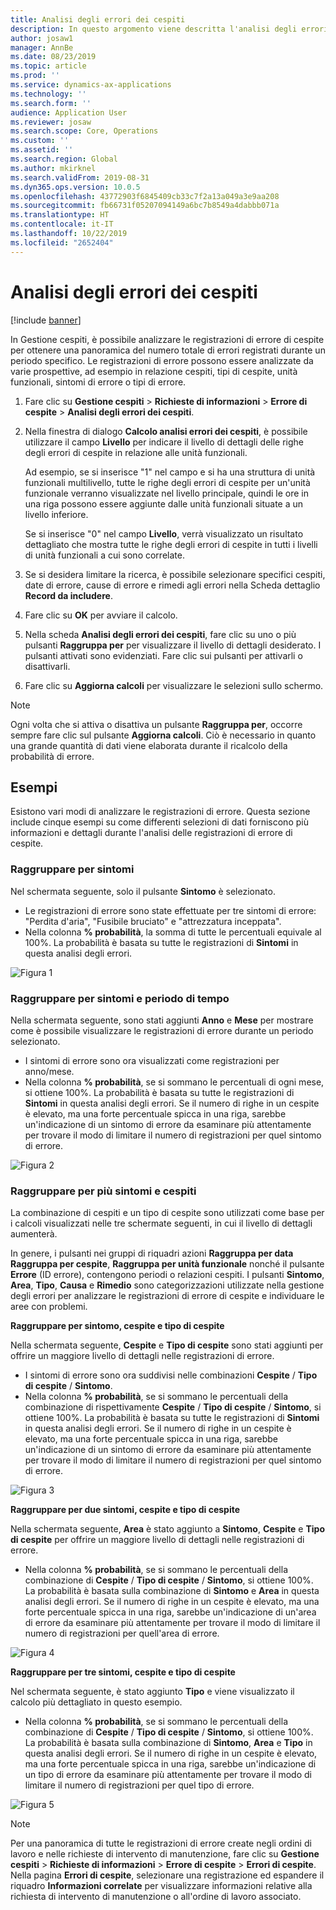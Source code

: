 ```yaml
---
title: Analisi degli errori dei cespiti
description: In questo argomento viene descritta l'analisi degli errori di cespite in Gestione cespiti.
author: josaw1
manager: AnnBe
ms.date: 08/23/2019
ms.topic: article
ms.prod: ''
ms.service: dynamics-ax-applications
ms.technology: ''
ms.search.form: ''
audience: Application User
ms.reviewer: josaw
ms.search.scope: Core, Operations
ms.custom: ''
ms.assetid: ''
ms.search.region: Global
ms.author: mkirknel
ms.search.validFrom: 2019-08-31
ms.dyn365.ops.version: 10.0.5
ms.openlocfilehash: 43772903f6845409cb33c7f2a13a049a3e9aa208
ms.sourcegitcommit: fb66731f05207094149a6bc7b8549a4dabbb071a
ms.translationtype: HT
ms.contentlocale: it-IT
ms.lasthandoff: 10/22/2019
ms.locfileid: "2652404"
---
```

# <a name="asset-fault-analysis"></a>Analisi degli errori dei cespiti

[!include [banner](../../includes/banner.md)]

 

In Gestione cespiti, è possibile analizzare le registrazioni di errore di cespite per ottenere una panoramica del numero totale di errori registrati durante un periodo specifico. Le registrazioni di errore possono essere analizzate da varie prospettive, ad esempio in relazione cespiti, tipi di cespite, unità funzionali, sintomi di errore o tipi di errore.

1. Fare clic su **Gestione cespiti** > **Richieste di informazioni** > **Errore di cespite** > **Analisi degli errori dei cespiti**.

2. Nella finestra di dialogo **Calcolo analisi errori dei cespiti**, è possibile utilizzare il campo **Livello** per indicare il livello di dettagli delle righe degli errori di cespite in relazione alle unità funzionali. 

    Ad esempio, se si inserisce "1" nel campo e si ha una struttura di unità funzionali multilivello, tutte le righe degli errori di cespite per un'unità funzionale verranno visualizzate nel livello principale, quindi le ore in una riga possono essere aggiunte dalle unità funzionali situate a un livello inferiore. 
        
    Se si inserisce "0" nel campo **Livello**, verrà visualizzato un risultato dettagliato che mostra tutte le righe degli errori di cespite in tutti i livelli di unità funzionali a cui sono correlate.

3. Se si desidera limitare la ricerca, è possibile selezionare specifici cespiti, date di errore, cause di errore e rimedi agli errori nella Scheda dettaglio **Record da includere**.

4. Fare clic su **OK** per avviare il calcolo.

5. Nella scheda **Analisi degli errori dei cespiti**, fare clic su uno o più pulsanti **Raggruppa per** per visualizzare il livello di dettagli desiderato. I pulsanti attivati sono evidenziati. Fare clic sui pulsanti per attivarli o disattivarli.

6. Fare clic su **Aggiorna calcoli** per visualizzare le selezioni sullo schermo. 

>[!NOTE]
>Ogni volta che si attiva o disattiva un pulsante **Raggruppa per**, occorre sempre fare clic sul pulsante **Aggiorna calcoli**. Ciò è necessario in quanto una grande quantità di dati viene elaborata durante il ricalcolo della probabilità di errore.

## <a name="examples"></a>Esempi

Esistono vari modi di analizzare le registrazioni di errore. Questa sezione include cinque esempi su come differenti selezioni di dati forniscono più informazioni e dettagli durante l'analisi delle registrazioni di errore di cespite.

### <a name="group-by-symptoms"></a>Raggruppare per sintomi

Nel schermata seguente, solo il pulsante **Sintomo** è selezionato.

- Le registrazioni di errore sono state effettuate per tre sintomi di errore: "Perdita d'aria", "Fusibile bruciato" e "attrezzatura inceppata".  
- Nella colonna **% probabilità**, la somma di tutte le percentuali equivale al 100%. La probabilità è basata su tutte le registrazioni di **Sintomi** in questa analisi degli errori.

![Figura 1](media/06-controlling-and-reporting.png)

### <a name="group-by-symptoms-and-time-period"></a>Raggruppare per sintomi e periodo di tempo

Nella schermata seguente, sono stati aggiunti **Anno** e **Mese** per mostrare come è possibile visualizzare le registrazioni di errore durante un periodo selezionato.

- I sintomi di errore sono ora visualizzati come registrazioni per anno/mese.  
- Nella colonna **% probabilità**, se si sommano le percentuali di ogni mese, si ottiene 100%. La probabilità è basata su tutte le registrazioni di **Sintomi** in questa analisi degli errori. Se il numero di righe in un cespite è elevato, ma una forte percentuale spicca in una riga, sarebbe un'indicazione di un sintomo di errore da esaminare più attentamente per trovare il modo di limitare il numero di registrazioni per quel sintomo di errore.

![Figura 2](media/07-controlling-and-reporting.png)

### <a name="group-by-multiple-symptoms-and-assets"></a>Raggruppare per più sintomi e cespiti

La combinazione di cespiti e un tipo di cespite sono utilizzati come base per i calcoli visualizzati nelle tre schermate seguenti, in cui il livello di dettagli aumenterà.  

In genere, i pulsanti nei gruppi di riquadri azioni **Raggruppa per data** **Raggruppa per cespite**, **Raggruppa per unità funzionale** nonché il pulsante **Errore** (ID errore), contengono periodi o relazioni cespiti. I pulsanti **Sintomo**, **Area**, **Tipo**, **Causa** e **Rimedio** sono categorizzazioni utilizzate nella gestione degli errori per analizzare le registrazioni di errore di cespite e individuare le aree con problemi.  

**Raggruppare per sintomo, cespite e tipo di cespite**

Nella schermata seguente, **Cespite** e **Tipo di cespite** sono stati aggiunti per offrire un maggiore livello di dettagli nelle registrazioni di errore.

- I sintomi di errore sono ora suddivisi nelle combinazioni **Cespite** / **Tipo di cespite** / **Sintomo**.  
- Nella colonna **% probabilità**, se si sommano le percentuali della combinazione di rispettivamente **Cespite** / **Tipo di cespite** / **Sintomo**, si ottiene 100%. La probabilità è basata su tutte le registrazioni di **Sintomi** in questa analisi degli errori. Se il numero di righe in un cespite è elevato, ma una forte percentuale spicca in una riga, sarebbe un'indicazione di un sintomo di errore da esaminare più attentamente per trovare il modo di limitare il numero di registrazioni per quel sintomo di errore.

![Figura 3](media/08-controlling-and-reporting.png)

**Raggruppare per due sintomi, cespite e tipo di cespite**

Nella schermata seguente, **Area** è stato aggiunto a **Sintomo**, **Cespite** e **Tipo di cespite** per offrire un maggiore livello di dettagli nelle registrazioni di errore.

- Nella colonna **% probabilità**, se si sommano le percentuali della combinazione di **Cespite** / **Tipo di cespite** / **Sintomo**, si ottiene 100%. La probabilità è basata sulla combinazione di **Sintomo** e **Area** in questa analisi degli errori. Se il numero di righe in un cespite è elevato, ma una forte percentuale spicca in una riga, sarebbe un'indicazione di un'area di errore da esaminare più attentamente per trovare il modo di limitare il numero di registrazioni per quell'area di errore.  

![Figura 4](media/09-controlling-and-reporting.png)

**Raggruppare per tre sintomi, cespite e tipo di cespite**

Nel schermata seguente, è stato aggiunto **Tipo** e viene visualizzato il calcolo più dettagliato in questo esempio.
 
- Nella colonna **% probabilità**, se si sommano le percentuali della combinazione di **Cespite** / **Tipo di cespite** / **Sintomo**, si ottiene 100%. La probabilità è basata sulla combinazione di **Sintomo**, **Area** e **Tipo** in questa analisi degli errori. Se il numero di righe in un cespite è elevato, ma una forte percentuale spicca in una riga, sarebbe un'indicazione di un tipo di errore da esaminare più attentamente per trovare il modo di limitare il numero di registrazioni per quel tipo di errore.

![Figura 5](media/10-controlling-and-reporting.png)


>[!NOTE]
>Per una panoramica di tutte le registrazioni di errore create negli ordini di lavoro e nelle richieste di intervento di manutenzione, fare clic su **Gestione cespiti** > **Richieste di informazioni** > **Errore di cespite** > **Errori di cespite**. Nella pagina **Errori di cespite**, selezionare una registrazione ed espandere il riquadro **Informazioni correlate** per visualizzare informazioni relative alla richiesta di intervento di manutenzione o all'ordine di lavoro associato.

